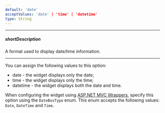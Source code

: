 ```yaml
---
default: 'date'
acceptValues: 'date' | 'time' | 'datetime'
type: String
---
```

---
##### shortDescription
A format used to display date/time information.

---
You can assign the following values to this option:

- date - the widget displays only the date;
- time - the widget displays only the time;
- datetime - the widget displays both the date and time.

When configuring the widget using [ASP.NET MVC Wrappers](/concepts/35%20ASP.NET%20MVC%20Wrappers/20%20Fundamentals '/Documentation/Guide/ASP.NET_MVC_Wrappers/Fundamentals/'), specify this option using the `DateBoxType` enum. This enum accepts the following values: `Date`, `DateTime` and `Time`.